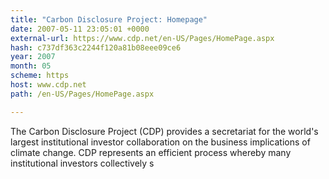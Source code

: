```yaml
---
title: "Carbon Disclosure Project: Homepage"
date: 2007-05-11 23:05:01 +0000
external-url: https://www.cdp.net/en-US/Pages/HomePage.aspx
hash: c737df363c2244f120a81b08eee09ce6
year: 2007
month: 05
scheme: https
host: www.cdp.net
path: /en-US/Pages/HomePage.aspx

---
```


The Carbon Disclosure Project (CDP) provides a secretariat for the world's largest institutional investor collaboration on the business implications of climate change. CDP represents an efficient process whereby many institutional investors collectively s

